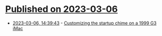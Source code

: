 # [Published on 2023-03-06](index.md)

* [2023-03-06, 14:39:43](https://lobste.rs/s/guwelb/customizing_startup_chime_on_1999_g3_imac) - [Customizing the startup chime on a 1999 G3 iMac](https://www.downtowndougbrown.com/2023/03/customizing-the-startup-chime-on-a-1999-g3-imac/)
